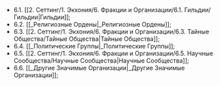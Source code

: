 - 6.1. [[2. Сеттинг/1. Экхония/6. Фракции и Организации/6.1. Гильдии/Гильдии|Гильдии]];
- 6.2. [[_Религиозные Ордены|_Религиозные Ордены]];
- 6.3. [[2. Сеттинг/1. Экхония/6. Фракции и Организации/6.3. Тайные Общества/Тайные Общества|Тайные Общества]];
- 6.4. [[_Политические Группы|_Политические Группы]];
- 6.5. [[2. Сеттинг/1. Экхония/6. Фракции и Организации/6.5. Научные Сообщества/Научные Сообщества|Научные Сообщества]];
- 6.6. [[_Другие Значимые Организации|_Другие Значимые Организации]];

